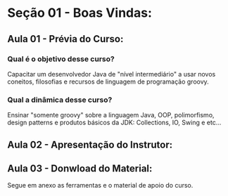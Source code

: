 # Seção 01 - Boas Vindas:

## Aula 01 - Prévia do Curso:
### Qual é o objetivo desse curso?
Capacitar um desenvolvedor Java de "nível intermediário" a usar novos coneitos, filosofias e recursos de linguagem de programação groovy.

### Qual a dinâmica desse curso?
Ensinar "somente groovy" sobre a linguagem Java, OOP, polimorfismo, design patterns e produtos básicos da JDK: Collections, IO, Swing e etc...

## Aula 02 - Apresentação do Instrutor:


## Aula 03 - Donwload do Material:
Segue em anexo as ferramentas e o material de apoio do curso.
